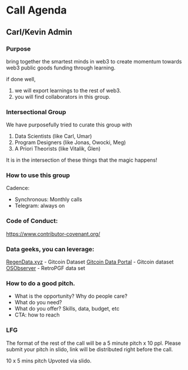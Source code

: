 
# Call Agenda

## Carl/Kevin Admin

### Purpose

bring together the smartest minds in web3 to create momentum towards web3 public goods funding through learning.

if done well,
1. we will export learnings to the rest of web3.
2. you will find collaborators in this group.

### Intersectional Group

We have purposefully tried to curate this group with 

1. Data Scientists (like Carl, Umar)
2. Program Designers (like Jonas, Owocki, Meg)
3. A Priori Theorists (like Vitalik, Glen)

It is in the intersection of these things that the magic happens!

### How to use this group

Cadence:
- Synchronous: Monthly calls
- Telegram: always on

### Code of Conduct: 

https://www.contributor-covenant.org/

### Data geeks, you can leverage:
[RegenData.xyz](RegenData.xyz) - Gitcoin Dataset
[Gitcoin Data Portal](https://github.com/davidgasquez/gitcoin-grants-data-portal) - Gitcoin dataset
[OSObserver](https://www.opensource.observer/) - RetroPGF data set

### How to do a good pitch.

- What is the opportunity?  Why do people care?
- What do you need?
- What do you offer? Skills, data, budget, etc
- CTA: how to reach


### LFG

The format of the rest of the call will be a 5 minute pitch x 10 ppl.   Please submit your pitch in slido, link will be distributed right before the call.

10 x 5 mins pitch
Upvoted via slido.

